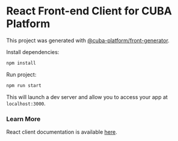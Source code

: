 # React Front-end Client for CUBA Platform 

This project was generated with [@cuba-platform/front-generator](https://github.com/cuba-platform/front-generator).

Install dependencies:

```bash
npm install
```

Run project:

```bash
npm run start
```

This will launch a dev server and allow you to access your app at `localhost:3000`.

### Learn More

React client documentation is available [here](https://github.com/cuba-platform/front-generator#react-client).
